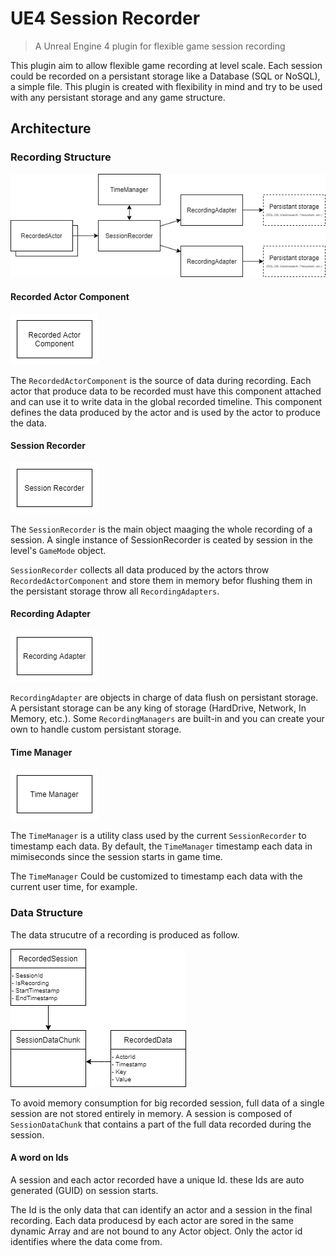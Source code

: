 # UE4 Session Recorder

> A Unreal Engine 4 plugin for flexible game session recording

This plugin aim to allow flexible game recording at level scale.
Each session could be recorded on a persistant storage like a Database (SQL or NoSQL), a simple file.
This plugin is created with flexibility in mind and try to be used with any persistant storage and any game structure.

## Architecture

### Recording Structure

![Main Architecture Diagram of the plugin](doc/imgs/main-arch.png)

#### Recorded Actor Component

![RecordedActorComponent](doc/imgs/recorded-actor-component.png)

The `RecordedActorComponent` is the source of data during recording.
Each actor that produce data to be recorded must have this component attached and can use it to write data in the global recorded timeline.
This component defines the data produced by the actor and is used by the actor to produce the data.

#### Session Recorder

![SessionRecorder](doc/imgs/session-recorder.png)

The `SessionRecorder` is the main object maaging the whole recording of a session.
A single instance of SessionRecorder is ceated by session in the level's `GameMode` object.

`SessionRecorder` collects all data produced by the actors throw `RecordedActorComponent` and store them in memory befor flushing them in the persistant storage throw all `RecordingAdapters`.

#### Recording Adapter

![RecordingAdapter](doc/imgs/recording-adapter.png)

`RecordingAdapter` are objects in charge of data flush on persistant storage.
A persistant storage can be any king of storage (HardDrive, Network, In Memory, etc.).
Some `RecordingManagers` are built-in and you can create your own to handle custom persistant storage.

#### Time Manager

![TimeManager](doc/imgs/time-manager.png)

The `TimeManager` is a utility class used by the current `SessionRecorder` to timestamp each data.
By default, the `TimeManager` timestamp each data in mimiseconds since the session starts in game time.

The `TimeManager` Could be customized to timestamp each data with the current user time, for example.

### Data Structure

The data strucutre of a recording is produced as follow.

![DataStructure](doc/imgs/data-structure.png)

To avoid memory consumption for big recorded session, full data of a single session are not stored entirely in memory.
A session is composed of `SessionDataChunk` that contains a part of the full data recorded during the session.

#### A word on Ids

A session and each actor recorded have a unique Id.
these Ids are auto generated (GUID) on session starts.

The Id is the only data that can identify an actor and a session in the final recording.
Each data producesd by each actor are sored in the same dynamic Array and are not bound to any Actor object.
Only the actor id identifies where the data come from.